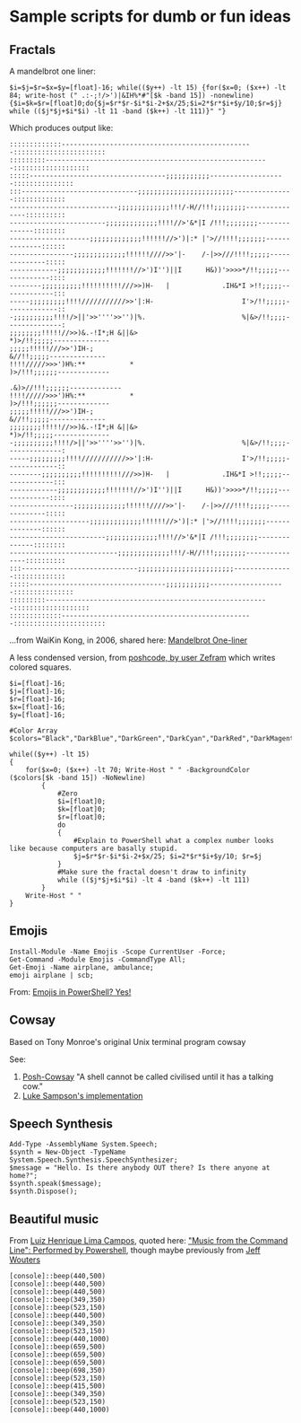 ﻿# Sample scripts for dumb or fun ideas

## Fractals

A mandelbrot one liner:

    $i=$j=$r=$x=$y=[float]-16; while(($y++) -lt 15) {for($x=0; ($x++) -lt 84; write-host (" .:-;!/>')|&IH%*#"[$k -band 15]) -nonewline){$i=$k=$r=[float]0;do{$j=$r*$r-$i*$i-2+$x/25;$i=2*$r*$i+$y/10;$r=$j} while (($j*$j+$i*$i) -lt 11 -band ($k++) -lt 111)}" "}

Which produces output like:

    :::::::::::::------------------------------------------------:::::::::::::::::::::::
    :::::::::--------------------------------------------------------:::::::::::::::::::
    :::::----------------------------------;;;;;;;;;;;-------------------:::::::::::::::
    :::-----------------------------;;;;;;;;;;;;;;;;;;;;;;;;---------------:::::::::::::
    ---------------------------;;;;;;;;;;;;;!!!/-H//!!!;;;;;;;;---------------::::::::::
    ------------------------;;;;;;;;;;;;;!!!!//>'&*|I /!!!;;;;;;;;--------------::::::::
    --------------------;;;;;;;;;;;;;!!!!!!//>')|:* |'>//!!!!;;;;;;;--------------::::::
    ----------------;;;;;;;;;;;;;!!!!!!////>>'|-    /-|>>///!!!!;;;;;--------------:::::
    ------------;;;;;;;;;;;;!!!!!!!//>')I'')||I      H&))'>>>>*/!!;;;;;-------------::::
    --------;;;;;;;;;;!!!!!!!!!!///>>)H-   |             .IH&*I >!!;;;;;-------------:::
    -----;;;;;;;;;!!!!///////////>>'|:H-                      I'>/!!;;;;;-------------::
    -;;;;;;;;;;!!!!/>||'>>''''>>'')|%.                        %|&>/!!;;;;--------------:
    ;;;;;;;;!!!!!//>>)&.-!I*;H &||&>                           *)>/!!;;;;;--------------
    ;;;;;!!!!!///>>')IH-;                                       &//!!;;;;;--------------
    !!!!/////>>>')H%:**           *                            )>/!!!;;;;;;-------------
                                                            .&)>//!!!;;;;;;-------------
    !!!!/////>>>')H%:**           *                            )>/!!!;;;;;;-------------
    ;;;;;!!!!!///>>')IH-;                                       &//!!;;;;;--------------
    ;;;;;;;;!!!!!//>>)&.-!I*;H &||&>                           *)>/!!;;;;;--------------
    -;;;;;;;;;;!!!!/>||'>>''''>>'')|%.                        %|&>/!!;;;;--------------:
    -----;;;;;;;;;!!!!///////////>>'|:H-                      I'>/!!;;;;;-------------::
    --------;;;;;;;;;;!!!!!!!!!!///>>)H-   |             .IH&*I >!!;;;;;-------------:::
    ------------;;;;;;;;;;;;!!!!!!!//>')I'')||I      H&))'>>>>*/!!;;;;;-------------::::
    ----------------;;;;;;;;;;;;;!!!!!!////>>'|-    /-|>>///!!!!;;;;;--------------:::::
    --------------------;;;;;;;;;;;;;!!!!!!//>')|:* |'>//!!!!;;;;;;;--------------::::::
    ------------------------;;;;;;;;;;;;;!!!!//>'&*|I /!!!;;;;;;;;--------------::::::::
    ---------------------------;;;;;;;;;;;;;!!!/-H//!!!;;;;;;;;---------------::::::::::
    :::-----------------------------;;;;;;;;;;;;;;;;;;;;;;;;---------------:::::::::::::
    :::::----------------------------------;;;;;;;;;;;-------------------:::::::::::::::
    :::::::::--------------------------------------------------------:::::::::::::::::::
    :::::::::::::------------------------------------------------:::::::::::::::::::::::

...from WaiKin Kong, in 2006, shared here: [Mandelbrot One-liner](https://blogs.msdn.microsoft.com/powershell/2006/12/28/mandelbrot-one-liner/)

A less condensed version, from [poshcode, by user Zefram](http://poshcode.org/5845) which writes colored squares.

    $i=[float]-16;
    $j=[float]-16;
    $r=[float]-16;
    $x=[float]-16;
    $y=[float]-16;

    #Color Array
    $colors="Black","DarkBlue","DarkGreen","DarkCyan","DarkRed","DarkMagenta","DarkYellow","Gray","DarkGray","Blue","Green","Cyan","Red","Magenta","Yellow","White"

    while(($y++) -lt 15)
    {
        for($x=0; ($x++) -lt 70; Write-Host " " -BackgroundColor ($colors[$k -band 15]) -NoNewline)
            {
                #Zero
                $i=[float]0;
                $k=[float]0;
                $r=[float]0;
                do
                {
                    #Explain to PowerShell what a complex number looks like because computers are basally stupid.
                    $j=$r*$r-$i*$i-2+$x/25; $i=2*$r*$i+$y/10; $r=$j
                }
                #Make sure the fractal doesn't draw to infinity
                while (($j*$j+$i*$i) -lt 4 -band ($k++) -lt 111)
            }
        Write-Host " "
    }

## Emojis

    Install-Module -Name Emojis -Scope CurrentUser -Force;
    Get-Command -Module Emojis -CommandType All;
    Get-Emoji -Name airplane, ambulance;
    emoji airplane | scb;

From: [Emojis in PowerShell? Yes!](https://artofshell.com/2016/04/emojis-in-powershell-yes/)

## Cowsay

Based on Tony Monroe's original Unix terminal program cowsay

See:

1. [Posh-Cowsay](https://github.com/kanej/Posh-Cowsay) "A shell cannot be called civilised until it has a talking cow."
2. [Luke Sampson's implementation](http://blog.lukesampson.com/cowsay-in-powershell)

## Speech Synthesis

    Add-Type -AssemblyName System.Speech;
    $synth = New-Object -TypeName System.Speech.Synthesis.SpeechSynthesizer;
    $message = "Hello. Is there anybody OUT there? Is there anyone at home?";
    $synth.speak($message);
    $synth.Dispose();

## Beautiful music

From [Luiz Henrique Lima Campos](https://blogs.technet.microsoft.com/wikininjas/2013/11/13/wiki-life-geek/), quoted here: ["Music from the Command Line": Performed by Powershell](http://social.technet.microsoft.com/wiki/contents/articles/20989.music-from-the-command-line-performed-by-powershell.aspx), though maybe previously from [Jeff Wouters](http://jeffwouters.nl/index.php/2012/03/get-your-geek-on-with-powershell-and-some-music/)

    [console]::beep(440,500)
    [console]::beep(440,500)
    [console]::beep(440,500)
    [console]::beep(349,350)
    [console]::beep(523,150)
    [console]::beep(440,500)
    [console]::beep(349,350)
    [console]::beep(523,150)
    [console]::beep(440,1000)
    [console]::beep(659,500)
    [console]::beep(659,500)
    [console]::beep(659,500)
    [console]::beep(698,350)
    [console]::beep(523,150)
    [console]::beep(415,500)
    [console]::beep(349,350)
    [console]::beep(523,150)
    [console]::beep(440,1000)
